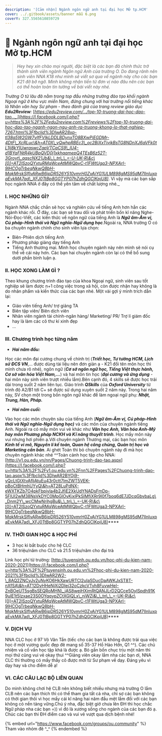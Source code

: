 ```yaml
---
description: '[Cảm nhận] Ngành ngôn ngữ anh tại đại học Mở tp.HCM'
cover: ../.gitbook/assets/banner mẫu 6.png
coverY: 327.5565610859729
---
```


# 📖 Ngành ngôn ngữ anh tại đại học Mở tp.HCM

> _Hey hey xin chào mọi người, đặc biệt là các bạn đã chính thức trở thành sinh viên ngành Ngôn ngữ Anh của trường O. Do đang rảnh nên sinh viên NNA K18 như mình sẽ viết sơ qua về ngành này cho các bạn K21 đỡ bỡ ngỡ. Mình không nhận tiền từ đơn vị nào đâu nên các bạn có thể hoàn toàn tin tưởng về bài viết này nhé._

_Trường O từ lâu đã nằm trong top đầu những trường đào tạo khối ngành Ngoại ngữ ở khu vực miền Nam, đứng chung với hai trường nổi tiếng khác là Nhân văn hay Sư phạm - theo đánh giá của trang review giáo dục **Edu2Review**:_ [_https://edu2review.com/.../top-10-truong-dai-hoc-dao-tao..._](https://l.facebook.com/l.php?u=https%3A%2F%2Fedu2review.com%2Freviews%2Ftop-10-truong-dai-hoc-dao-tao-nganh-ngon-ngu-anh-ra-truong-khong-lo-that-nghiep-7267.html%3Ffbclid%3DIwAR28xp-tl38a5W2GW7vIfFVIkLDDLBDynxTO8BXwPiEGDMr-4DtF\_XcRLuc\&h=AT0X\_yQwhpRBEc3\_oc2BiXxTivjkBsTG8NDnXJ6aVFk0tL1Ij8kYIUwraswcZqpVTCaCS9\_lU4-d1BYqFNtR4kUBpQVD0j1xkhqamepQ4TEsB6z52T-3Groyt\_qqscNX21Jb&\_\_tn\_\_=-U-UK-R\&c\[0]=AT2lSzoQYxtuRMqWceAtMWQbvC-t1FWtUga3-NPXArI-9lHCOgTrbeqNkwQ8bH-MqkMrskSlflvARwB6ipDR526Y510vmrH0ZvAiYG1ULM898gMS95dM7IlnIuxpaEvkMA7ad\_XFJ0TtBp8GGTYP07hZdhQGClKpjU8)_. Vì vậy mà các bạn sắp học ngành NNA ở đây có thể yên tâm về chất lượng nhé._

### **I. HỌC NHỮNG GÌ?**

Ngành NNA chắc chắn sẽ học và nghiên cứu về tiếng Anh hơn hẳn các ngành khác rồi. Ở đây, các bạn sẽ trau dồi và phát triển bốn kĩ năng Nghe-Nói-Đọc-Viết, các kiến thức về ngôn ngữ của tiếng Anh là _**Ngữ âm-Âm vị, Cú pháp-Hình thái và Ngữ nghĩa-Ngữ dụng học**_.Ngoài ra, NNA trường O có ba chuyên ngành chính cho sinh viên lựa chọn:

* Biên-Phiên dịch tiếng Anh
* Phương pháp giảng dạy tiếng Anh
* Tiếng Anh thương mại. Mình học chuyên ngành này nên mình sẽ nói cụ thể về cái này hơn. Các bạn hai chuyên ngành còn lại có thể bổ sung dưới phần bình luận ạ.

### **II. HỌC XONG LÀM GÌ ?**

Theo khung chương trình đào tạo của khoa Ngoại ngữ, sinh viên sau tốt nghiệp sẽ làm được n+1 công việc trong xã hội, còn được nhận hay không là do nhân phẩm và kiến thức của các bạn nhé. Một vài gợi ý mình trích dẫn lại:

* Giáo viên tiếng Anh/ trợ giảng TA
* Biên tập viên/ Biên dịch viên
* Nhân viên ngành tài chính-ngân hàng/ Marketing/ PR/ Trợ lí giám đốc hay là làm các cô thư kí xinh đẹp
* ...

### **III. Chương trình học từng năm**

* _**Hai năm đầu:**_

Học các môn đại cương chung về chính trị (_**Triết học, Tư tưởng HCM, Lịch sử ĐCS VN**_,... được dùng tài liệu nên đơn giản ạ - K21 đổi tên môn học thì mình chưa rõ nhé), ngôn ngữ (_**Cơ sở ngôn ngữ học, Tiếng Việt thực hành, Cơ sở văn hóa Việt Nam,...**_) và hai môn tin học (_**đại cương và ứng dụng**_ - hai môn này sinh viên trượt nhiều lắm).Bên cạnh đó, 4 skills sẽ được học trải dài trong suốt 2 năm liên tục. Giáo trình _**QSkills**_ của _**Oxford University**_ từ trình độ A2/B1 tới C+ sẽ được sử dụng xuyên suốt 2 năm này. Trong hai năm này, SV chọn một trong bốn ngôn ngữ khác để làm ngoại ngữ phụ: _**Nhật, Trung, Hàn, Pháp.**_

* _**Hai năm cuối:**_

Vào học các môn chuyên sâu của tiếng Anh (_**Ngữ âm-Âm vị, Cú pháp-Hình thái và Ngữ nghĩa-Ngữ dụng học)**_ và các môn của chuyên ngành tiếng Anh. Ngoài ra có mấy môn vui vẻ khác như _**Văn học Anh, Văn hóa Anh-Mỹ hay môn Phương pháp NCKH và Kĩ năng thuyết trình**_. Học mấy môn này vui nhưng hơi phiền ạ.Với chuyên ngành Thương mại, các bạn học môn _**Kinh tế vi mô, Nguyên lí kế toán, Quan hệ công chúng, Quản trị học và Marketing căn bản**_. Ai ghét Toán thì bỏ chuyên ngành này đi mà học chuyên ngành khác nhé ^^Toàn cảnh học tập cho NNA: [http://v1.ou.edu.vn/nn/Pages/Chuong-trinh-dao-tao.aspx](https://l.facebook.com/l.php?u=http%3A%2F%2Fv1.ou.edu.vn%2Fnn%2FPages%2FChuong-trinh-dao-tao.aspx%3Ffbclid%3DIwAR2BYOj9-yQcLtGtXtvAfljAtuEu43r0ctt7lmZWT5VEK-pBoCtBHmhUYyQ\&h=AT28LuPdNX-eWXTKZb7O4pkFbpiyla4b2JfiE2XkUdYNADsFmDp-5FlUl2wM38NsVkDYC0MpGlOyKixlPkSIMfiXRr9l0f7boq6dE7JDcqGbvbaLg\_Dnm2Y\_wcCMwNrihgBu&\_\_tn\_\_=-UK-R\&c\[0]=AT2lSzoQYxtuRMqWceAtMWQbvC-t1FWtUga3-NPXArI-9lHCOgTrbeqNkwQ8bH-MqkMrskSlflvARwB6ipDR526Y510vmrH0ZvAiYG1ULM898gMS95dM7IlnIuxpaEvkMA7ad\_XFJ0TtBp8GGTYP07hZdhQGClKpjU8)****

### **IV. THỜI GIAN HỌC & HỌC PHÍ**

* 3 học kì bắt buộc cho hệ CLC
* 36 triệu/năm cho CLC và 21.5 triệu/năm cho đại trà

Link học phí từ trường: [http://tuyensinh.ou.edu.vn/hoc-phi-du-kien-nam-2020-2021](https://l.facebook.com/l.php?u=http%3A%2F%2Ftuyensinh.ou.edu.vn%2Fhoc-phi-du-kien-nam-2020-2021%3Ffbclid%3DIwAR2W2-\_8AQ2ZNCyJv2uNyKO6HkXawURTCl2uIaSDucDaAWKJxST8T-nXfSA\&h=AT12DyHHeNjXi2DIej32oCzkcVTvh8FuvwHeI-ZnBOeUT5sgBsSEQRoMHN\_jAS8wejHXimRtQANJLrD2QCce5OyISpdh91K9uIE1t5Izxae23S0OYqqypZCtXGlQLx\_niWZi&\_\_tn\_\_=-UK-R\&c\[0]=AT2lSzoQYxtuRMqWceAtMWQbvC-t1FWtUga3-NPXArI-9lHCOgTrbeqNkwQ8bH-MqkMrskSlflvARwB6ipDR526Y510vmrH0ZvAiYG1ULM898gMS95dM7IlnIuxpaEvkMA7ad\_XFJ0TtBp8GGTYP07hZdhQGClKpjU8)****

### **V. DỊCH VỤ**

NNA CLC học ở 97 Võ Văn Tần (tiếc cho các bạn là không được trải qua việc học ở một vương quốc đẹp đẽ mang số 35-37 Hồ Hảo Hớn, Q1 ^^). Các chủ nhiệm và cố vấn học tập khá là được ạ. Bỏ gần bốn chục trịu một năm thì mọi thứ cũng vui vẻ okay thui ^^Giảng viên okay lắm nha các bạn ơi, NNA CLC thì thường có mấy thầy cô được mời từ Sư phạm về dạy. Đáng yêu vì dạy hay và cho điểm dễ ạ!

### **VI. CÁC CÂU LẠC BỘ LIÊN QUAN**

Do mình không chơi hệ CLB nên không biết nhiều nhưng mà trường O lắm CLB nên các bạn thích thì có thể tham gia tất cả nha, chỉ sợ các bạn không có thời gian thôi vì học mấy cái kĩ năng hai năm đầu mệt lắm đối với các bạn không có nền tảng vững.Chú ý nha, đặc biệt giờ chưa lên ĐH thì học chắc Ngữ pháp nha các bạn =)) vì đó là xương sống cho ngành của các bạn đó ạ. Chúc các bạn thi ĐH điểm cao và vui vẻ vượt qua dịch bệnh nhé!

{% embed url="https://www.facebook.com/groups/ou.community" %}
Tham vào nhóm đê ^\_^
{% endembed %}
